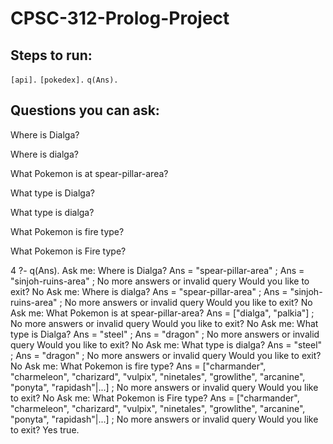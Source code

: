# CPSC-312-Prolog-Project

## Steps to run: 

`[api].`
`[pokedex].`
`q(Ans).`

## Questions you can ask: 

Where is Dialga?

Where is dialga? 

What Pokemon is at spear-pillar-area?

What type is Dialga?

What type is dialga?

What Pokemon is fire type? 

What Pokemon is Fire type?

4 ?- q(Ans).
Ask me: Where is Dialga?
Ans = "spear-pillar-area" ;
Ans = "sinjoh-ruins-area" ;
No more answers or invalid query
Would you like to exit? No
Ask me: Where is dialga? 
Ans = "spear-pillar-area" ;
Ans = "sinjoh-ruins-area" ;
No more answers or invalid query
Would you like to exit? No
Ask me: What Pokemon is at spear-pillar-area?
Ans = ["dialga", "palkia"] ;
No more answers or invalid query
Would you like to exit? No
Ask me: What type is Dialga?
Ans = "steel" ;
Ans = "dragon" ;
No more answers or invalid query
Would you like to exit? No
Ask me: What type is dialga?
Ans = "steel" ;
Ans = "dragon" ;
No more answers or invalid query
Would you like to exit? No
Ask me: What Pokemon is fire type? 
Ans = ["charmander", "charmeleon", "charizard", "vulpix", "ninetales", "growlithe", "arcanine", "ponyta", "rapidash"|...] ;
No more answers or invalid query
Would you like to exit? No
Ask me: What Pokemon is Fire type?
Ans = ["charmander", "charmeleon", "charizard", "vulpix", "ninetales", "growlithe", "arcanine", "ponyta", "rapidash"|...] ;
No more answers or invalid query
Would you like to exit? Yes
true.
